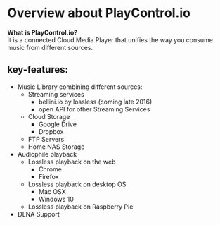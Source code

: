 # Overview about PlayControl.io

**What is PlayControl.io?**  
It is a connected Cloud Media Player that unifies the way you consume music from different sources.

## key-features:

* Music Library combining different sources:
    * Streaming services
        * bellini.io by lossless (coming late 2016) 
        * open API for other Streaming Services
    * Cloud Storage
        * Google Drive
        * Dropbox
    * FTP Servers
    * Home NAS Storage
* Audiophile playback
    * Lossless playback on the web
        * Chrome
        * Firefox
    * Lossless playback on desktop OS
        * Mac OSX
        * Windows 10
    * Lossless playback on Raspberry Pie
* DLNA Support

